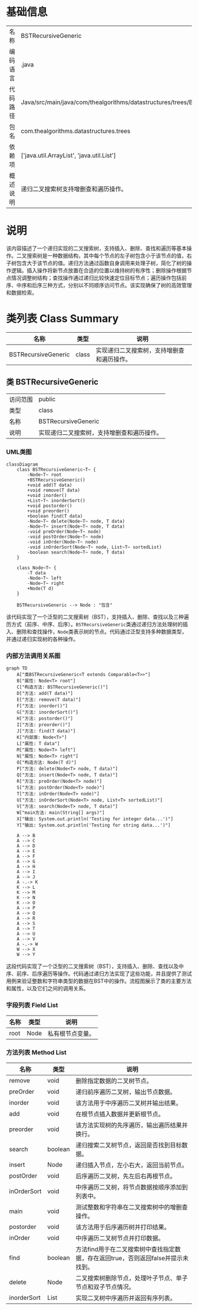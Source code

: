 # 基础信息

|      |      |
|------|------|
| 名称 | BSTRecursiveGeneric |
| 编码语言 | .java |
| 代码路径 | Java/src/main/java/com/thealgorithms/datastructures/trees/BSTRecursiveGeneric.java |
| 包名 | com.thealgorithms.datastructures.trees |
| 依赖项 | ['java.util.ArrayList', 'java.util.List'] |
| 概述说明 | 递归二叉搜索树支持增删查和遍历操作。 |

# 说明

该内容描述了一个递归实现的二叉搜索树，支持插入、删除、查找和遍历等基本操作。二叉搜索树是一种数据结构，其中每个节点的左子树包含小于该节点的值，右子树包含大于该节点的值。递归方法通过函数自身调用来处理子树，简化了树的操作逻辑。插入操作将新节点放置在合适的位置以维持树的有序性；删除操作根据节点情况调整树结构；查找操作通过递归比较快速定位目标节点；遍历操作包括前序、中序和后序三种方式，分别以不同顺序访问节点。该实现确保了树的高效管理和数据检索。

# 类列表 Class Summary

| 名称   | 类型  | 说明 |
|-------|------|-------------|
| BSTRecursiveGeneric | class | 实现递归二叉搜索树，支持增删查和遍历操作。 |



## 类 BSTRecursiveGeneric

|      |      |
|------|------|
| 访问范围 | public |
| 类型 | class |
| 名称 | BSTRecursiveGeneric |
| 说明 | 实现递归二叉搜索树，支持增删查和遍历操作。 |


### UML类图

```mermaid
classDiagram
    class BSTRecursiveGeneric~T~ {
        -Node~T~ root
        +BSTRecursiveGeneric()
        +void add(T data)
        +void remove(T data)
        +void inorder()
        +List~T~ inorderSort()
        +void postorder()
        +void preorder()
        +boolean find(T data)
        -Node~T~ delete(Node~T~ node, T data)
        -Node~T~ insert(Node~T~ node, T data)
        -void preOrder(Node~T~ node)
        -void postOrder(Node~T~ node)
        -void inOrder(Node~T~ node)
        -void inOrderSort(Node~T~ node, List~T~ sortedList)
        -boolean search(Node~T~ node, T data)
    }

    class Node~T~ {
        -T data
        -Node~T~ left
        -Node~T~ right
        +Node(T d)
    }

    BSTRecursiveGeneric --> Node : "包含"
```

该代码实现了一个泛型的二叉搜索树（BST），支持插入、删除、查找以及三种遍历方式（前序、中序、后序）。`BSTRecursiveGeneric`类通过递归方法处理树的插入、删除和查找操作，`Node`类表示树的节点。代码通过泛型支持多种数据类型，并通过递归实现树的各种操作。


### 内部方法调用关系图

```mermaid
graph TD
    A["类BSTRecursiveGeneric<T extends Comparable<T>>"]
    B["属性: Node<T> root"]
    C["构造方法: BSTRecursiveGeneric()"]
    D["方法: add(T data)"]
    E["方法: remove(T data)"]
    F["方法: inorder()"]
    G["方法: inorderSort()"]
    H["方法: postorder()"]
    I["方法: preorder()"]
    J["方法: find(T data)"]
    K["内部类: Node<T>"]
    L["属性: T data"]
    M["属性: Node<T> left"]
    N["属性: Node<T> right"]
    O["构造方法: Node(T d)"]
    P["方法: delete(Node<T> node, T data)"]
    Q["方法: insert(Node<T> node, T data)"]
    R["方法: preOrder(Node<T> node)"]
    S["方法: postOrder(Node<T> node)"]
    T["方法: inOrder(Node<T> node)"]
    U["方法: inOrderSort(Node<T> node, List<T> sortedList)"]
    V["方法: search(Node<T> node, T data)"]
    W["main方法: main(String[] args)"]
    X["输出: System.out.println('Testing for integer data...')"]
    Y["输出: System.out.println('Testing for string data...')"]

    A --> B
    A --> C
    A --> D
    A --> E
    A --> F
    A --> G
    A --> H
    A --> I
    A --> J
    A -.-> K
    K --> L
    K --> M
    K --> N
    K --> O
    A --> P
    A --> Q
    A --> R
    A --> S
    A --> T
    A --> U
    A --> V
    A -.-> W
    W --> X
    W --> Y
```

这段代码实现了一个泛型的二叉搜索树（BST），支持插入、删除、查找以及中序、前序、后序遍历等操作。代码通过递归方法实现了这些功能，并且提供了测试用例来验证整数和字符串类型的数据在BST中的操作。流程图展示了类的主要方法和属性，以及它们之间的调用关系。

### 字段列表 Field List

| 名称  | 类型  | 说明 |
|-------|-------|------|
| root | Node<T> | 私有根节点变量。 |

### 方法列表 Method List

| 名称  | 类型  | 说明 |
|-------|-------|------|
| remove | void | 删除指定数据的二叉树节点。 |
| preOrder | void | 递归前序遍历二叉树，输出节点数据。 |
| inorder | void | 该方法用于中序遍历二叉树并输出结果。 |
| add | void | 在根节点插入数据并更新根节点。 |
| preorder | void | 该方法实现树的先序遍历，输出遍历结果并换行。 |
| search | boolean | 递归搜索二叉树节点，返回是否找到目标数据。 |
| insert | Node<T> | 递归插入节点，左小右大，返回当前节点。 |
| postOrder | void | 后序遍历二叉树，先左后右再根节点。 |
| inOrderSort | void | 中序遍历二叉树，将节点数据按顺序添加到列表中。 |
| main | void | 测试整数和字符串在二叉搜索树中的增删查操作。 |
| postorder | void | 该方法用于后序遍历树并打印结果。 |
| inOrder | void | 中序遍历二叉树节点并打印数据。 |
| find | boolean | 方法find用于在二叉搜索树中查找指定数据，存在返回true，否则返回false并提示未找到。 |
| delete | Node<T> | 二叉搜索树删除节点，处理叶子节点、单子节点和双子节点情况。 |
| inorderSort | List<T> | 实现二叉树中序遍历并返回有序列表。 |




